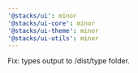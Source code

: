 ```yaml
---
'@stacks/ui': minor
'@stacks/ui-core': minor
'@stacks/ui-theme': minor
'@stacks/ui-utils': minor
---
```


Fix: types output to /dist/type folder.
